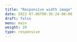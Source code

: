 ```yaml
---
title: "Responsive width image"
date: 2022-07-06T00:36:24-08:00
draft: false
menu: main
weight: 20
type: responsive
---
```


